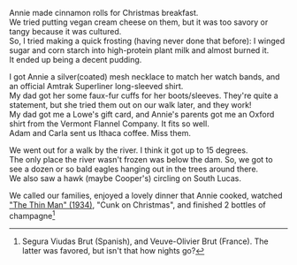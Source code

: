 Annie made cinnamon rolls for Christmas breakfast.  
We tried putting vegan cream cheese on them, but it was too savory or tangy because it was cultured.  
So, I tried making a quick frosting (having never done that before): I winged sugar and corn starch into high-protein plant milk and almost burned it.  
It ended up being a decent pudding.  

I got Annie a silver(coated) mesh necklace to match her watch bands, and an official Amtrak Superliner long-sleeved shirt.  
My dad got her some faux-fur cuffs for her boots/sleeves. They're quite a statement, but she tried them out on our walk later, and they work!  
My dad got me a Lowe's gift card, and Annie's parents got me an Oxford shirt from the Vermont Flannel Company. It fits so well.  
Adam and Carla sent us Ithaca coffee. Miss them.  

We went out for a walk by the river. I think it got up to 15 degrees.  
The only place the river wasn't frozen was below the dam. So, we got to see a dozen or so bald eagles hanging out in the trees around there.  
We also saw a hawk (maybe Cooper's) circling on South Lucas.

We called our families, enjoyed a lovely dinner that Annie cooked, watched ["The Thin Man" (1934)](https://en.wikipedia.org/wiki/The_Thin_Man_(film)), "Cunk on Christmas", and finished 2 bottles of champagne[^1]  

[^1]: Segura Viudas Brut (Spanish), and Veuve-Olivier Brut (France). The latter was favored, but isn't that how nights go?
